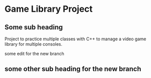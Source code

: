 # Game Library Project
## Some sub heading

Project to practice multiple classes with C++ to manage a video game library for multiple consoles. 

some edit for the new branch
 
## some other sub heading for the new branch